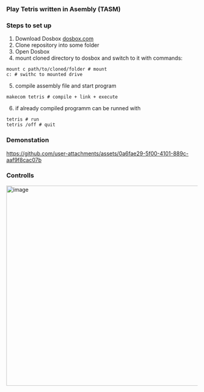 ### Play Tetris written in Asembly (TASM)

### Steps to set up 

1. Download Dosbox [dosbox.com](https://www.dosbox.com/download.php?main=1)
2. Clone repository into some folder
3. Open Dosbox
4. mount cloned directory to dosbox  and switch to it with commands:

```
mount c path/to/cloned/folder # mount
c: # swithc to mounted drive
```

5. compile assembly file and start program

```
makecom tetris # compile + link + execute 
```

6. if already compiled programm can be runned with 

```
tetris # run
tetris /off # quit 
```

### Demonstation

https://github.com/user-attachments/assets/0a6fae29-5f00-4101-889c-aaf9f8cac07b

### Controlls 

<img width="526" alt="image" src="https://github.com/user-attachments/assets/96b212d8-346f-4e82-8b3e-4e81d8990b5f">


